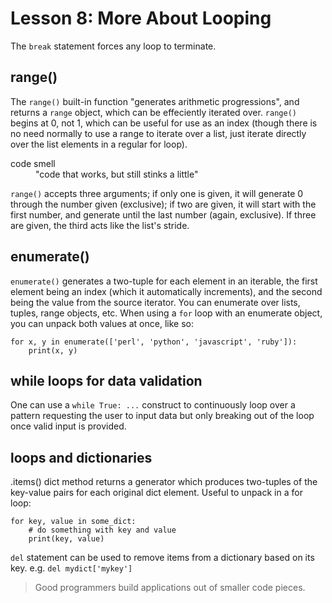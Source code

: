 # Lesson 8: More About Looping

The `break` statement forces any loop to terminate.

## range()

The `range()` built-in function "generates arithmetic progressions", and
returns a `range` object, which can be effeciently iterated over.
`range()` begins at 0, not 1, which can be useful for use as an index
(though there is no need normally to use a range to iterate over a list,
just iterate directly over the list elements in a regular for loop).

<dl>
<dt>code smell</dt>
<dd>
    "code that works, but still stinks a little"
</dd>
</dl>

`range()` accepts three arguments; if only one is given, it will generate
0 through the number given (exclusive); if two are given, it will start
with the first number, and generate until the last number (again,
exclusive). If three are given, the third acts like the list's stride.

## enumerate()

`enumerate()` generates a two-tuple for each element in an iterable, the
first element being an index (which it automatically increments), and
the second being the value from the source iterator. You can enumerate
over lists, tuples, range objects, etc. When using a `for` loop with an
enumerate object, you can unpack both values at once, like so:

    for x, y in enumerate(['perl', 'python', 'javascript', 'ruby']):
        print(x, y)

## while loops for data validation

One can use a `while True: ...` construct to continuously loop over a
pattern requesting the user to input data but only breaking out of the
loop once valid input is provided.

## loops and dictionaries

.items() dict method returns a generator which produces two-tuples of
the key-value pairs for each original dict element. Useful to unpack in
a for loop:

    for key, value in some_dict:
        # do something with key and value
        print(key, value)

`del` statement can be used to remove items from a dictionary based on
its key. e.g. `del mydict['mykey']`

> Good programmers build applications out of smaller code pieces.
